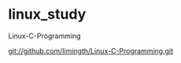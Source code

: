 # linux_study

Linux-C-Programming

  [git://github.com/limingth/Linux-C-Programming.git](git://github.com/limingth/Linux-C-Programming.git)
